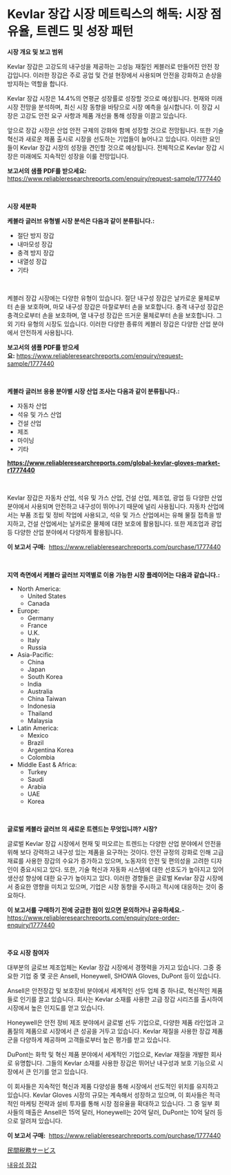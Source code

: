 <p><h1>Kevlar 장갑 시장 메트릭스의 해독: 시장 점유율, 트렌드 및 성장 패턴</h1></p><p><strong>시장 개요 및 보고 범위</strong></p>
<p><p>Kevlar 장갑은 고강도의 내구성을 제공하는 고성능 재질인 케블러로 만들어진 안전 장갑입니다. 이러한 장갑은 주로 공업 및 건설 현장에서 사용되며 안전을 강화하고 손상을 방지하는 역할을 합니다. </p><p>Kevlar 장갑 시장은 14.4%의 연평균 성장률로 성장할 것으로 예상됩니다. 현재와 미래 시장 전망을 분석하며, 최신 시장 동향을 바탕으로 시장 예측을 실시합니다. 이 장갑 시장은 고강도 안전 요구 사항과 제품 개선을 통해 성장을 이끌고 있습니다.</p><p>앞으로 장갑 시장은 산업 안전 규제의 강화와 함께 성장할 것으로 전망됩니다. 또한 기술 혁신과 새로운 제품 출시로 시장을 선도하는 기업들이 늘어나고 있습니다. 이러한 요인들이 Kevlar 장갑 시장의 성장을 견인할 것으로 예상됩니다. 전체적으로 Kevlar 장갑 시장은 미래에도 지속적인 성장을 이룰 전망입니다.</p></p>
<p><strong>보고서의 샘플 PDF를 받으세요:</strong> <a href="https://www.reliableresearchreports.com/enquiry/request-sample/1777440">https://www.reliableresearchreports.com/enquiry/request-sample/1777440</a></p>
<p>&nbsp;</p>
<p><strong>시장 세분화</strong></p>
<p><strong>케블라 글러브 유형별 시장 분석은 다음과 같이 분류됩니다.:</strong></p>
<p><ul><li>절단 방지 장갑</li><li>내마모성 장갑</li><li>충격 방지 장갑</li><li>내열성 장갑</li><li>기타</li></ul></p>
<p>&nbsp;</p>
<p><p>케블러 장갑 시장에는 다양한 유형이 있습니다. 절단 내구성 장갑은 날카로운 물체로부터 손을 보호하며, 마모 내구성 장갑은 마찰로부터 손을 보호합니다. 충격 내구성 장갑은 충격으로부터 손을 보호하며, 열 내구성 장갑은 뜨거운 물체로부터 손을 보호합니다. 그 외 기타 유형의 시장도 있습니다. 이러한 다양한 종류의 케블러 장갑은 다양한 산업 분야에서 안전하게 사용됩니다.</p></p>
<p><strong>보고서의 샘플 PDF를 받으세요:</strong>&nbsp;<a href="https://www.reliableresearchreports.com/enquiry/request-sample/1777440">https://www.reliableresearchreports.com/enquiry/request-sample/1777440</a></p>
<p>&nbsp;</p>
<p><strong> 케블라 글러브 응용 분야별 시장 산업 조사는 다음과 같이 분류됩니다.:</strong></p>
<p><ul><li>자동차 산업</li><li>석유 및 가스 산업</li><li>건설 산업</li><li>제조</li><li>마이닝</li><li>기타</li></ul></p>
<p><strong><a href="https://www.reliableresearchreports.com/global-kevlar-gloves-market-r1777440">https://www.reliableresearchreports.com/global-kevlar-gloves-market-r1777440</a></strong></p>
<p>&nbsp;</p>
<p><p>Kevlar 장갑은 자동차 산업, 석유 및 가스 산업, 건설 산업, 제조업, 광업 등 다양한 산업분야에서 사용되며 안전하고 내구성이 뛰어나기 때문에 널리 사용됩니다. 자동차 산업에서는 부품 조립 및 정비 작업에 사용되고, 석유 및 가스 산업에서는 유해 물질 접촉을 방지하고, 건설 산업에서는 날카로운 물체에 대한 보호에 활용됩니다. 또한 제조업과 광업 등 다양한 산업 분야에서 다양하게 활용됩니다.</p></p>
<p><strong>이 보고서 구매:</strong>&nbsp; <a href="https://www.reliableresearchreports.com/purchase/1777440">https://www.reliableresearchreports.com/purchase/1777440</a></p>
<p>&nbsp;</p>
<p><strong>지역 측면에서 케블라 글러브 지역별로 이용 가능한 시장 플레이어는 다음과 같습니다.:</strong></p>
<p><ul>
    <li>
        North America:
        <ul>
            <li>United States</li>
            <li>Canada</li>
        </ul>
    </li>
    <li>
        Europe:
        <ul>
            <li>Germany</li>
            <li>France</li>
            <li>U.K.</li>
            <li>Italy</li>
            <li>Russia</li>
        </ul>
    </li>
    <li>
        Asia-Pacific:
        <ul>
            <li>China</li>
            <li>Japan</li>
            <li>South Korea</li>
            <li>India</li>
            <li>Australia</li>
            <li>China Taiwan</li>
            <li>Indonesia</li>
            <li>Thailand</li>
            <li>Malaysia</li>
        </ul>
    </li>
    <li>
        Latin America:
        <ul>
            <li>Mexico</li>
            <li>Brazil</li>
            <li>Argentina Korea</li>
            <li>Colombia</li>
        </ul>
    </li>
    <li>
        Middle East & Africa:
        <ul>
            <li>Turkey</li>
            <li>Saudi</li>
            <li>Arabia</li>
            <li>UAE</li>
            <li>Korea</li>
        </ul>
    </li>
    </ul></p>
<p>&nbsp;</p>
<p><strong>글로벌 케블라 글러브 의 새로운 트렌드는 무엇입니까? 시장?</strong></p>
<p><p>글로벌 Kevlar 장갑 시장에서 현재 및 떠오르는 트렌드는 다양한 산업 분야에서 안전을 위해 보다 강력하고 내구성 있는 제품을 요구하는 것이다. 안전 규정의 강화로 인해 고급 재료를 사용한 장갑의 수요가 증가하고 있으며, 노동자의 안전 및 편의성을 고려한 디자인이 중요시되고 있다. 또한, 기술 혁신과 자동화 시스템에 대한 선호도가 높아지고 있어 생산성 향상에 대한 요구가 높아지고 있다. 이러한 경향들은 글로벌 Kevlar 장갑 시장에서 중요한 영향을 미치고 있으며, 기업은 시장 동향을 주시하고 적시에 대응하는 것이 중요하다.</p></p>
<p><strong>이 보고서를 구매하기 전에 궁금한 점이 있으면 문의하거나 공유하세요.</strong>- <a href="https://www.reliableresearchreports.com/enquiry/pre-order-enquiry/1777440">https://www.reliableresearchreports.com/enquiry/pre-order-enquiry/1777440</a></p>
<p>&nbsp;</p>
<p><strong>주요 시장 참여자</strong></p>
<p><p>대부분의 글로브 제조업체는 Kevlar 장갑 시장에서 경쟁력을 가지고 있습니다. 그중 중요한 기업 중 몇 곳은 Ansell, Honeywell, SHOWA Gloves, DuPont 등이 있습니다.</p><p>Ansell은 안전장갑 및 보호장비 분야에서 세계적인 선두 업체 중 하나로, 혁신적인 제품들로 인기를 끌고 있습니다. 회사는 Kevlar 소재를 사용한 고급 장갑 시리즈를 출시하여 시장에서 높은 인지도를 얻고 있습니다.</p><p>Honeywell은 안전 장비 제조 분야에서 글로벌 선두 기업으로, 다양한 제품 라인업과 고품질의 제품으로 시장에서 큰 성공을 거두고 있습니다. Kevlar 재질을 사용한 장갑 제품군을 다양하게 제공하며 고객들로부터 높은 평가를 받고 있습니다.</p><p>DuPont는 화학 및 혁신 제품 분야에서 세계적인 기업으로, Kevlar 재질을 개발한 회사로 유명합니다. 그들의 Kevlar 소재를 사용한 장갑은 뛰어난 내구성과 보호 기능으로 시장에서 큰 인기를 얻고 있습니다.</p><p>이 회사들은 지속적인 혁신과 제품 다양성을 통해 시장에서 선도적인 위치를 유지하고 있습니다. Kevlar Gloves 시장의 규모는 계속해서 성장하고 있으며, 이 회사들은 적극적인 마케팅 전략과 설비 투자를 통해 시장 점유율을 확대하고 있습니다. 그 중 일부 회사들의 매출은 Ansell은 15억 달러, Honeywell는 20억 달러, DuPont는 10억 달러 등으로 알려져 있습니다.</p></p>
<p><strong>이 보고서 구매:</strong>&nbsp;&nbsp;<a href="https://www.reliableresearchreports.com/purchase/1777440">https://www.reliableresearchreports.com/purchase/1777440</a></p>
<p><p><a href="https://github.com/zekaoe592392/Market-Research-Report-List-1/blob/main/540285228584.md">民間税務サービス</a></p><p><a href="https://github.com/crfsywufhm81415/Market-Research-Report-List-1/blob/main/891228626119.md">내유성 장갑</a></p></p>